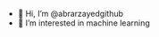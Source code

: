 - 👋 Hi, I’m @abrarzayedgithub
- 👀 I’m interested in machine learning

<!---
abrarzayedgithub/abrarzayedgithub is a ✨ special ✨ repository because its `README.md` (this file) appears on your GitHub profile.
You can click the Preview link to take a look at your changes.
--->
